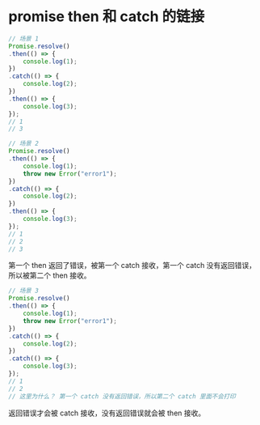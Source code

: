 # promise then 和 catch 的链接

```javascript
// 场景 1
Promise.resolve()
.then(() => {
    console.log(1);
})
.catch(() => {
    console.log(2);
})
.then(() => {
    console.log(3);
});
// 1
// 3
```

```javascript
// 场景 2
Promise.resolve()
.then(() => {
    console.log(1);
    throw new Error("error1");
})
.catch(() => {
    console.log(2);
})
.then(() => {
    console.log(3);
});
// 1
// 2
// 3
```

第一个 then 返回了错误，被第一个 catch 接收，第一个 catch 没有返回错误，所以被第二个 then 接收。

```javascript
// 场景 3
Promise.resolve()
.then(() => {
    console.log(1);
    throw new Error("error1");
})
.catch(() => {
    console.log(2);
})
.catch(() => {
    console.log(3);
});
// 1
// 2
// 这里为什么？ 第一个 catch 没有返回错误，所以第二个 catch 里面不会打印
```

返回错误才会被 catch 接收，没有返回错误就会被 then 接收。
